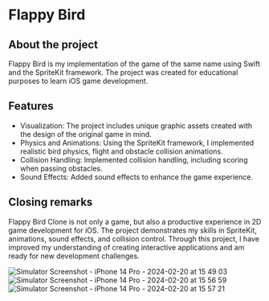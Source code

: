 # Flappy Bird

## About the project

Flappy Bird is my implementation of the game of the same name using Swift and the SpriteKit framework. The project was created for educational purposes to learn iOS game development.

## Features

* Visualization: The project includes unique graphic assets created with the design of the original game in mind.
* Physics and Animations: Using the SpriteKit framework, I implemented realistic bird physics, flight and obstacle collision animations.
* Collision Handling: Implemented collision handling, including scoring when passing obstacles.
* Sound Effects: Added sound effects to enhance the game experience.

## Closing remarks

Flappy Bird Clone is not only a game, but also a productive experience in 2D game development for iOS. The project demonstrates my skills in SpriteKit, animations, sound effects, and collision control. Through this project, I have improved my understanding of creating interactive applications and am ready for new development challenges.

![Simulator Screenshot - iPhone 14 Pro - 2024-02-20 at 15 49 03](https://github.com/bubiryov/Flappy-Bird/assets/124048186/e3ee1065-d70b-4441-a41f-0650747e5065)
![Simulator Screenshot - iPhone 14 Pro - 2024-02-20 at 15 56 59](https://github.com/bubiryov/Flappy-Bird/assets/124048186/66a7f3d4-f55d-450e-89a8-6858e3acdcc6)
![Simulator Screenshot - iPhone 14 Pro - 2024-02-20 at 15 57 21](https://github.com/bubiryov/Flappy-Bird/assets/124048186/7bac4a4e-924d-41cb-8ab7-f695368f74b8)

